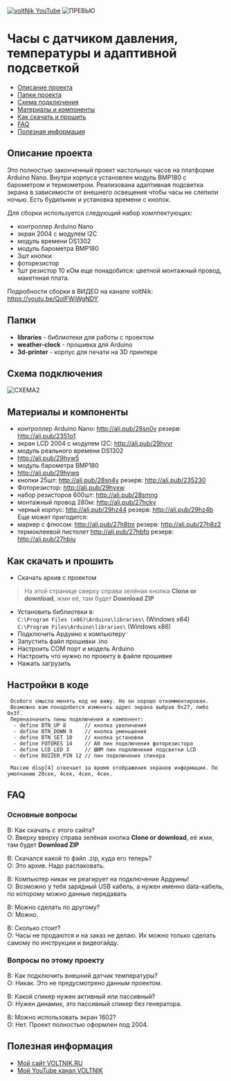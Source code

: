 [![voltNik YouTube](http://voltnik.ru/voltnik-banner.jpg)](https://www.youtube.com/channel/UC4s13gPVOMQVX3P1ZpdUwjA?sub_confirmation=1)
![ПРЕВЬЮ](https://github.com/voltNik/WeatherClock-2004/blob/master/clock_prev1.jpg)
# Часы с датчиком давления, температуры и адаптивной подсветкой
* [Описание проекта](#chapter-0)
* [Папки проекта](#chapter-1)
* [Схема подключения](#chapter-2)
* [Материалы и компоненты](#chapter-3)
* [Как скачать и прошить](#chapter-4)
* [FAQ](#chapter-5)
* [Полезная информация](#chapter-6)

<a id="chapter-0"></a>
## Описание проекта
Это полностью законченный проект настольных часов на платформе Arduino Nano. Внутри корпуса установлен модуль BMP180 с барометром и термометром.
Реализована адаптивная подсветка экрана в зависимости от внешнего освещения чтобы часы не слепили ночью. Есть будильник и установка времени с кнопок.

Для сборки используется следующий набор комлпектующих:
- контроллер Arduino Nano
- экран 2004 с модулем I2C
- модуль времени DS1302
- модуль барометра BMP180
- 3шт кнопки
- фоторезистор
- 1шт резистор 10 кОм
еще понадобится: цветной монтажный провод, макетнная плата.

Подробности сборки в ВИДЕО на канале voltNik: https://youtu.be/QoIFWjWgNDY

<a id="chapter-1"></a>
## Папки
- **libraries** - библиотеки для работы с проектом
- **weather-clock** - прошивка для Arduino
- **3d-printer** - корпус для печати на 3D принтере

<a id="chapter-2"></a>
## Схема подключения
![СХЕМА2](https://github.com/voltNik/WeatherClock-2004/blob/master/weather-clock_bb.jpg)

<a id="chapter-3"></a>
## Материалы и компоненты
- контроллер Arduino Nano: http://ali.pub/28sn0v резерв: http://ali.pub/2351o1
- экран LCD 2004 с модулем I2C: http://ali.pub/29hyvr
- модуль реального времени DS1302
- http://ali.pub/29hyw5
- модуль барометра BMP180
- http://ali.pub/29hywq
- кнопки 25шт: http://ali.pub/28sn4y резерв: http://ali.pub/235230
- Фоторезистор: http://ali.pub/29hyxw
- набор резисторов 600шт: http://ali.pub/28smng 
- монтажный провод 280м: http://ali.pub/27hcky
- черный корпус: http://ali.pub/29hz44 резерв: http://ali.pub/29hz4b
Еще может пригодится:
- маркер с флюсом: http://ali.pub/27h8tm резерв: http://ali.pub/27h8z2
- термоклеевой пистолет http://ali.pub/27hbfq резерв: http://ali.pub/27hbiu
 

<a id="chapter-4"></a>
## Как скачать и прошить
* Скачать архив с проектом
> На этой странице сверху справа зелёная кнопка **Clone or download**, жми её, там будет **Download ZIP**
* Установить библиотеки в:  
`C:\Program Files (x86)\Arduino\libraries\` (Windows x64)  
`C:\Program Files\Arduino\libraries\` (Windows x86) 
* Подключить Ардуино к компьютеру
* Запустить файл прошивки .ino
* Настроить COM порт и модель Arduino
* Настроить что нужно по проекту в файле прошивке
* Нажать загрузить

## Настройки в коде
     Особого смысла менять код не вижу. Но он хорошо откомментирован. 
     Возможно вам понадобится изменить адрес экрана выбрав 0x27, либо 0x3f. 
     Переназначить пины подключения и компонент:
      - define BTN_UP 8      // кнопка увеличения 
      - define BTN_DOWN 9    // кнопка уменьшения
      - define BTN_SET 10    // кнопка установки
      - define FOTORES 14    // A0 пин подключения фоторезистора
      - define LCD_LED 3     // ШИМ пин подключения подсветки LCD
      - define BUZZER_PIN 12 // пин подключения спикера

     Массив disp[4] отвечает за время отображения экранов информации. По умолчанию 20сек, 4сек, 4сек, 4сек.


<a id="chapter-5"></a>
## FAQ
### Основные вопросы
В: Как скачать с этого сайта?  
О: Вверху вверху справа зелёная кнопка **Clone or download**, её жми, там будет **Download ZIP**  

В: Скачался какой то файл .zip, куда его теперь?  
О: Это архив. Надо распаковать.  

В: Компьютер никак не реагирует на подключение Ардуины!  
О: Возможно у тебя зарядный USB кабель, а нужен именно data-кабель, по которому можно данные передавать  

В: Можно сделать по другому?  
О: Можно.  

В: Сколько стоит?  
О: Часы не продаются и на заказ не делаю. Их можно только сделать самому по инструкции и видеогайду.  

### Вопросы по этому проекту
В: Как подключить внешний датчик температуры?  
О: Никак. Это не предусмотрено данным проектом.  

В: Какой спикер нужен активный или пассивный?  
О: Нужен динамик, это пассивный спикер без генератора.  

В: Можно использовать экран 1602?  
О: Нет. Проект полностью оформлен под 2004.  


<a id="chapter-6"></a>
## Полезная информация
* [Мой сайт VOLTNIK.RU](http://voltnik.ru/)
* [Мой YouTube канал VOLTNIK](https://www.youtube.com/channel/UC4s13gPVOMQVX3P1ZpdUwjA?sub_confirmation=1)
